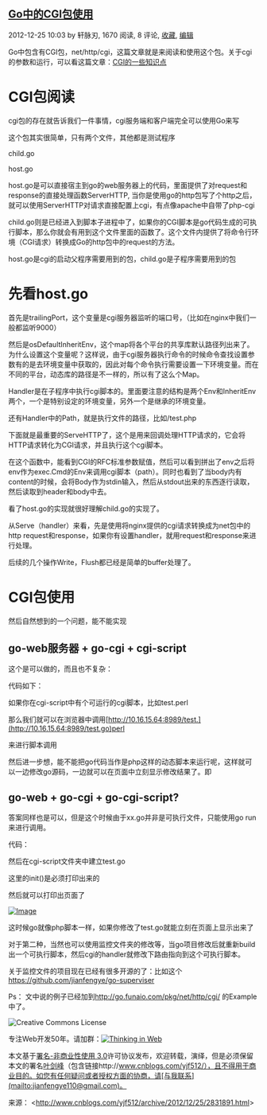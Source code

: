

## [Go中的CGI包使用](http://www.cnblogs.com/yjf512/archive/2012/12/25/2831891.html)

2012-12-25 10:03 by 轩脉刃, 1670 阅读, 8 评论, [收藏](http://www.cnblogs.com/yjf512/archive/2012/12/25/2831891.html#), [编辑](http://i.cnblogs.com/EditPosts.aspx?postid=2831891)

Go中包含有CGI包，net/http/cgi，这篇文章就是来阅读和使用这个包。关于cgi的参数和运行，可以看这篇文章：[CGI的一些知识点](http://www.cnblogs.com/yjf512/archive/2012/12/24/2830730.html)

# CGI包阅读

cgi包的存在就告诉我们一件事情，cgi服务端和客户端完全可以使用Go来写

这个包其实很简单，只有两个文件，其他都是测试程序

child.go

host.go

 

host.go是可以直接宿主到go的web服务器上的代码，里面提供了对request和response的直接处理函数ServerHTTP, 当你是使用go的http包写了个http之后，就可以使用ServerHTTP对请求直接配置上cgi，有点像apache中自带了php-cgi

child.go则是已经进入到脚本子进程中了，如果你的CGI脚本是go代码生成的可执行脚本，那么你就会有用到这个文件里面的函数了。这个文件内提供了将命令行环境（CGI请求）转换成Go的http包中的request的方法。

host.go是cgi的启动父程序需要用到的包，child.go是子程序需要用到的包

# 先看host.go

首先是trailingPort，这个变量是cgi服务器监听的端口号，（比如在nginx中我们一般都监听9000）

然后是osDefaultInheritEnv，这个map将各个平台的共享库默认路径列出来了。为什么设置这个变量呢？这样说，由于cgi服务器执行命令的时候命令查找设置参数有的是去环境变量中获取的，因此对每个命令执行需要设置一下环境变量。而在不同的平台，动态库的路径是不一样的，所以有了这么个Map。

 

Handler是在子程序中执行cgi脚本的。里面要注意的结构是两个Env和InheritEnv两个，一个是特别设定的环境变量，另外一个是继承的环境变量。

还有Handler中的Path，就是执行文件的路径，比如/test.php

 

下面就是最重要的ServeHTTP了，这个是用来回调处理HTTP请求的，它会将HTTP请求转化为CGI请求，并且执行这个cgi脚本。

在这个函数中，能看到CGI的RFC标准参数赋值，然后可以看到拼出了env之后将env作为exec.Cmd的Env来调用cgi脚本（path）。同时也看到了当body内有content的时候，会将Body作为stdin输入，然后从stdout出来的东西逐行读取，然后读取到header和body中去。

 

看了host.go的实现就很好理解child.go的实现了。

从Serve（handler）来看，先是使用将nginx提供的cgi请求转换成为net包中的http request和response，如果你有设置handler，就用request和response来进行处理。

后续的几个操作Write，Flush都已经是简单的buffer处理了。

# CGI包使用

然后自然想到的一个问题，能不能实现

## go-web服务器 + go-cgi + cgi-script

 

这个是可以做的，而且也不复杂：

代码如下：

如果你在cgi-script中有个可运行的cgi脚本，比如test.perl

那么我们就可以在浏览器中调用[http://10.16.15.64:8989/test.](http://10.16.15.64:8989/test.go)perl

来进行脚本调用

 

然后进一步想，能不能把go代码当作是php这样的动态脚本来运行呢，这样就可以一边修改go源码，一边就可以在页面中立刻显示修改结果了。即

## go-web + go-cgi + go-cgi-script?

答案同样也是可以，但是这个时候由于xx.go并非是可执行文件，只能使用go run 来进行调用。

代码：

 

然后在cgi-script文件夹中建立test.go

这里的init()是必须打印出来的

然后就可以打印出页面了

[![Image](https://kshttps0.wiz.cn/wiz-resource/89077880-eff4-11e0-a402-00237def97cc/52bab643-d82c-4298-9137-08e70ece87f2/index_files/72420301-62d9-49fc-bca1-da78fd0b46b9.png)](http://images.cnitblog.com/blog/136188/201212/25100259-94c4159a567f475bb1a6852ba919516a.png)

这时候go就像php脚本一样，如果你修改了test.go就能立刻在页面上显示出来了

 

对于第二种，当然也可以使用监控文件夹的修改等，当go项目修改后就重新build出一个可执行脚本，然后cgi的handler就修改下路由指向到这个可执行脚本。

关于监控文件的项目现在已经有很多开源的了：比如这个<https://github.com/jianfengye/go-superviser>

 

Ps： 文中说的例子已经加到<http://go.funaio.com/pkg/net/http/cgi/> 的Example中了。

![Creative Commons License](https://kshttps0.wiz.cn/wiz-resource/89077880-eff4-11e0-a402-00237def97cc/52bab643-d82c-4298-9137-08e70ece87f2/index_files/92310d46-d273-4716-8a8a-d1f8571c349c.png)

专注Web开发50年。请加群：[![Thinking in Web](https://kshttps0.wiz.cn/wiz-resource/89077880-eff4-11e0-a402-00237def97cc/52bab643-d82c-4298-9137-08e70ece87f2/index_files/c3635fca-d260-4505-b02a-fa624185c805.png)](http://shang.qq.com/wpa/qunwpa?idkey=017d388202803b8f514317087f69ffabc5a1340342943a0fd8d3af1148653eb5)

本文基于[署名-非商业性使用 3.0](http://creativecommons.org/licenses/by-nc/3.0/deed.zh)许可协议发布，欢迎转载，演绎，但是必须保留本文的署名[叶剑峰](http://www.cnblogs.com/yjf512/)（包含链接http://www.cnblogs.com/yjf512/），且不得用于商业目的。如您有任何疑问或者授权方面的协商，请[与我联系](mailto:jianfengye110@gmail.com)。

来源： <<http://www.cnblogs.com/yjf512/archive/2012/12/25/2831891.html>>

 


